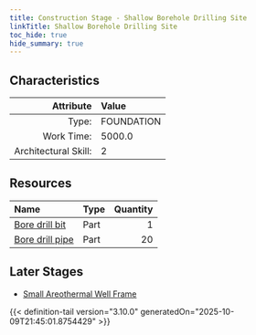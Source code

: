 ```yaml
---
title: Construction Stage - Shallow Borehole Drilling Site
linkTitle: Shallow Borehole Drilling Site
toc_hide: true
hide_summary: true
---
```

<!-- This is generated by the MarsSim HelpGenertor, do not edit. -->

## Characteristics

| Attribute      | Value |
|--------:|:------|
|Type:|FOUNDATION|
|Work Time:|5000.0|
|Architectural Skill:|2|

## Resources

| Name | Type | Quantity |
|:-----|:-----|-----:|
|[Bore drill bit](/docs/definitions/part/bore-drill-bit)|Part|1|
|[Bore drill pipe](/docs/definitions/part/bore-drill-pipe)|Part|20|

## Later Stages
- [Small Areothermal Well Frame](/docs/definitions/construction/small-areothermal-well-frame)



{{< definition-tail version="3.10.0" generatedOn="2025-10-09T21:45:01.8754429" >}}

